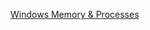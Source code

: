 [Windows Memory & Processes](https://github.com/RosanaFSS/DFIR-Windows-Memory-Analysis/blob/main/Windows%20Memory%20%26%20Processes.md)
